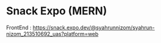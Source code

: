 # Snack Expo (MERN)

FrontEnd :
https://snack.expo.dev/@syahrunnizom/syahrun-nizom_213510692_uas?platform=web
 
